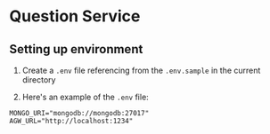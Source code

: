 # Question Service

## Setting up environment

1. Create a `.env` file referencing from the `.env.sample` in the current directory

2. Here's an example of the `.env` file:

```
MONGO_URI="mongodb://mongodb:27017"
AGW_URL="http://localhost:1234"
```
